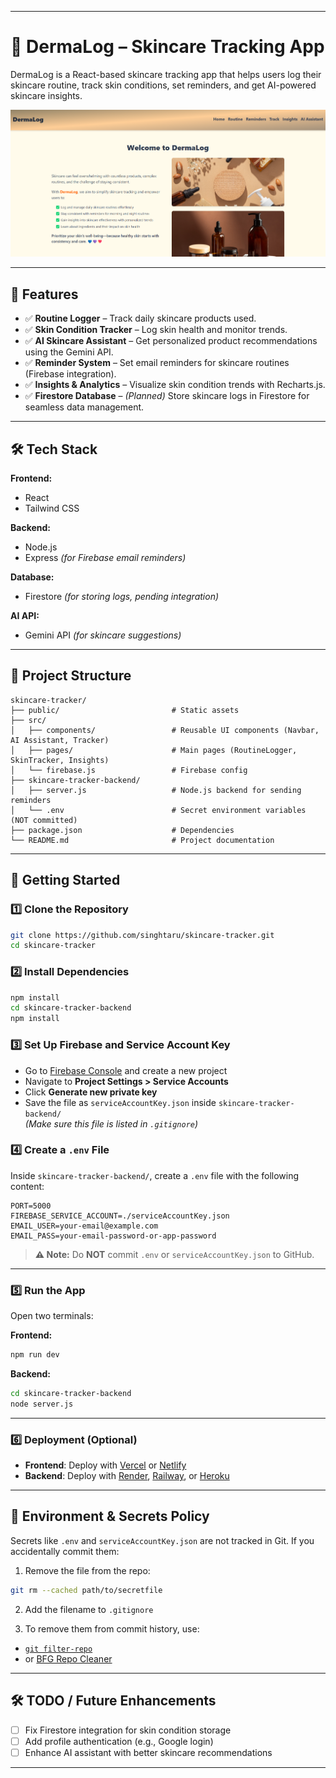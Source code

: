 
---

# 🧴 DermaLog – Skincare Tracking App

DermaLog is a React-based skincare tracking app that helps users log their skincare routine, track skin conditions, set reminders, and get AI-powered skincare insights.

![DermaLog Preview](image-1.png)

---

## 🚀 Features

- ✅ **Routine Logger** – Track daily skincare products used.  
- ✅ **Skin Condition Tracker** – Log skin health and monitor trends.  
- ✅ **AI Skincare Assistant** – Get personalized product recommendations using the Gemini API.  
- ✅ **Reminder System** – Set email reminders for skincare routines (Firebase integration).  
- ✅ **Insights & Analytics** – Visualize skin condition trends with Recharts.js.  
- ✅ **Firestore Database** – *(Planned)* Store skincare logs in Firestore for seamless data management.  

---

## 🛠 Tech Stack

**Frontend:**  
- React  
- Tailwind CSS  

**Backend:**  
- Node.js  
- Express *(for Firebase email reminders)*  

**Database:**  
- Firestore *(for storing logs, pending integration)*  

**AI API:**  
- Gemini API *(for skincare suggestions)*  

---

## 📂 Project Structure

```
skincare-tracker/
├── public/                         # Static assets
├── src/
│   ├── components/                 # Reusable UI components (Navbar, AI Assistant, Tracker)
│   ├── pages/                      # Main pages (RoutineLogger, SkinTracker, Insights)
│   └── firebase.js                 # Firebase config
├── skincare-tracker-backend/
│   ├── server.js                   # Node.js backend for sending reminders
│   └── .env                        # Secret environment variables (NOT committed)
├── package.json                    # Dependencies
└── README.md                       # Project documentation 
```

---

## 🚀 Getting Started

### 1️⃣ Clone the Repository

```bash
git clone https://github.com/singhtaru/skincare-tracker.git
cd skincare-tracker
```

### 2️⃣ Install Dependencies

```bash
npm install
cd skincare-tracker-backend
npm install
```

### 3️⃣ Set Up Firebase and Service Account Key

- Go to [Firebase Console](https://console.firebase.google.com/) and create a new project  
- Navigate to **Project Settings > Service Accounts**  
- Click **Generate new private key**  
- Save the file as `serviceAccountKey.json` inside `skincare-tracker-backend/`  
  *(Make sure this file is listed in `.gitignore`)*

### 4️⃣ Create a `.env` File

Inside `skincare-tracker-backend/`, create a `.env` file with the following content:

```env
PORT=5000
FIREBASE_SERVICE_ACCOUNT=./serviceAccountKey.json
EMAIL_USER=your-email@example.com
EMAIL_PASS=your-email-password-or-app-password
```

> **⚠️ Note:** Do **NOT** commit `.env` or `serviceAccountKey.json` to GitHub.

---

### 5️⃣ Run the App

Open two terminals:

**Frontend:**

```bash
npm run dev
```

**Backend:**

```bash
cd skincare-tracker-backend
node server.js
```

---

### 6️⃣ Deployment (Optional)

- **Frontend**: Deploy with [Vercel](https://vercel.com/) or [Netlify](https://www.netlify.com/)  
- **Backend**: Deploy with [Render](https://render.com/), [Railway](https://railway.app/), or [Heroku](https://heroku.com/)

---

## 🔐 Environment & Secrets Policy

Secrets like `.env` and `serviceAccountKey.json` are not tracked in Git. If you accidentally commit them:

1. Remove the file from the repo:

```bash
git rm --cached path/to/secretfile
```

2. Add the filename to `.gitignore`

3. To remove them from commit history, use:

- [`git filter-repo`](https://github.com/newren/git-filter-repo)
- or [BFG Repo Cleaner](https://rtyley.github.io/bfg-repo-cleaner/)

---

## 🛠 TODO / Future Enhancements

- [ ] Fix Firestore integration for skin condition storage  
- [ ] Add profile authentication (e.g., Google login)  
- [ ] Enhance AI assistant with better skincare recommendations  

---
